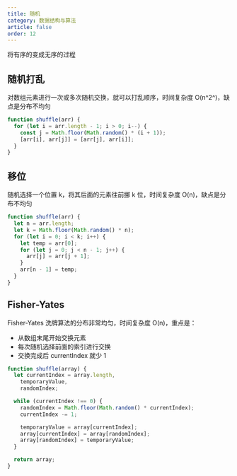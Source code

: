 ```yaml
---
title: 随机
category: 数据结构与算法
article: false
order: 12
---
```


将有序的变成无序的过程

## 随机打乱

对数组元素进行一次或多次随机交换，就可以打乱顺序，时间复杂度 O(n^2^)，缺点是分布不均匀

```js
function shuffle(arr) {
  for (let i = arr.length - 1; i > 0; i--) {
    const j = Math.floor(Math.random() * (i + 1));
    [arr[i], arr[j]] = [arr[j], arr[i]];
  }
}
```

## 移位

随机选择一个位置 k，将其后面的元素往前挪 k 位，时间复杂度 O(n)，缺点是分布不均匀

```js
function shuffle(arr) {
  let n = arr.length;
  let k = Math.floor(Math.random() * n);
  for (let i = 0; i < k; i++) {
    let temp = arr[0];
    for (let j = 0; j < n - 1; j++) {
      arr[j] = arr[j + 1];
    }
    arr[n - 1] = temp;
  }
}
```

## Fisher-Yates

Fisher-Yates 洗牌算法的分布非常均匀，时间复杂度 O(n)，重点是：

+ 从数组末尾开始交换元素
+ 每次随机选择前面的索引进行交换
+ 交换完成后 currentIndex 就少 1

```js
function shuffle(array) {
  let currentIndex = array.length,
    temporaryValue,
    randomIndex;

  while (currentIndex !== 0) {
    randomIndex = Math.floor(Math.random() * currentIndex);
    currentIndex -= 1;

    temporaryValue = array[currentIndex];
    array[currentIndex] = array[randomIndex];
    array[randomIndex] = temporaryValue;
  }

  return array;
}
```

<!-- todo -->
